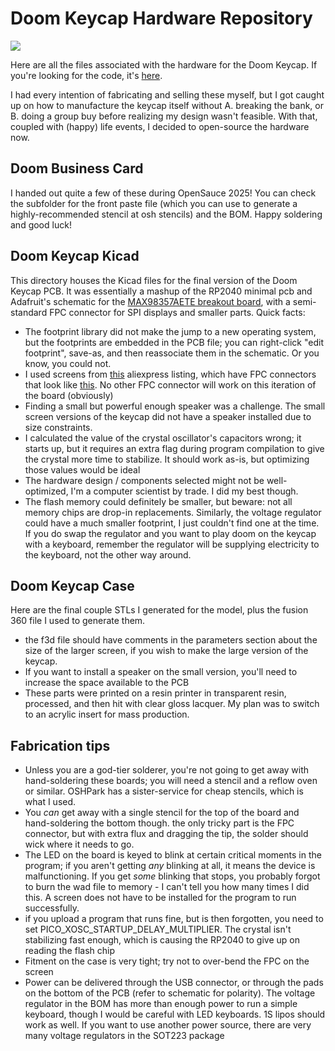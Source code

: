 # Doom Keycap Hardware Repository

![](https://i.imgur.com/QxaZdQg.jpeg)


Here are all the files associated with the hardware for the Doom Keycap. If you're looking for the code, it's [here](https://github.com/rsheldiii/rp2040-doom-LCD/).

I had every intention of fabricating and selling these myself, but I got caught up on how to manufacture the keycap itself without A. breaking the bank, or B. doing a group buy before realizing my design wasn't feasible. With that, coupled with (happy) life events, I decided to open-source the hardware now.

## Doom Business Card

I handed out quite a few of these during OpenSauce 2025! You can check the subfolder for the front paste file (which you can use to generate a highly-recommended stencil at osh stencils) and the BOM. Happy soldering and good luck!

## Doom Keycap Kicad

This directory houses the Kicad files for the final version of the Doom Keycap PCB. It was essentially a mashup of the RP2040 minimal pcb and Adafruit's schematic for the [MAX98357AETE breakout board](https://learn.adafruit.com/adafruit-max98357-i2s-class-d-mono-amp/downloads), with a semi-standard FPC connector for SPI displays and smaller parts. Quick facts:

* The footprint library did not make the jump to a new operating system, but the footprints are embedded in the PCB file; you can right-click "edit footprint", save-as, and then reassociate them in the schematic. Or you know, you could not.
* I used screens from [this](https://www.aliexpress.us/item/3256803794221438.html?spm=a2g0o.order_list.order_list_main.4.651c1802EaKSD2&gatewayAdapt=glo2usa) aliexpress listing, which have FPC connectors that look like [this](https://imgur.com/btXJBdo). No other FPC connector will work on this iteration of the board (obviously)
* Finding a small but powerful enough speaker was a challenge. The small screen versions of the keycap did not have a speaker installed due to size constraints.
* I calculated the value of the crystal oscillator's capacitors wrong; it starts up, but it requires an extra flag during program compilation to give the crystal more time to stabilize. It should work as-is, but optimizing those values would be ideal
* The hardware design / components selected might not be well-optimized, I'm a computer scientist by trade. I did my best though.
* The flash memory could definitely be smaller, but beware: not all memory chips are drop-in replacements. Similarly, the voltage regulator could have a much smaller footprint, I just couldn't find one at the time. If you do swap the regulator and you want to play doom on the keycap with a keyboard, remember the regulator will be supplying electricity to the keyboard, not the other way around. 


## Doom Keycap Case

Here are the final couple STLs I generated for the model, plus the fusion 360 file I used to generate them. 

* the f3d file should have comments in the parameters section about the size of the larger screen, if you wish to make the large version of the keycap.
* If you want to install a speaker on the small version, you'll need to increase the space available to the PCB
* These parts were printed on a resin printer in transparent resin, processed, and then hit with clear gloss lacquer. My plan was to switch to an acrylic insert for mass production.


## Fabrication tips

* Unless you are a god-tier solderer, you're not going to get away with hand-soldering these boards; you will need a stencil and a reflow oven or similar. OSHPark has a sister-service for cheap stencils, which is what I used.
* You _can_ get away with a single stencil for the top of the board and hand-soldering the bottom though. the only tricky part is the FPC connector, but with extra flux and dragging the tip, the solder should wick where it needs to go. 
* The LED on the board is keyed to blink at certain critical moments in the program; if you aren't getting _any_ blinking at all, it means the device is malfunctioning. If you get _some_ blinking that stops, you probably forgot to burn the wad file to memory - I can't tell you how many times I did this. A screen does not have to be installed for the program to run successfully.
* if you upload a program that runs fine, but is then forgotten, you need to set PICO_XOSC_STARTUP_DELAY_MULTIPLIER. The crystal isn't stabilizing fast enough, which is causing the RP2040 to give up on reading the flash chip
* Fitment on the case is very tight; try not to over-bend the FPC on the screen
* Power can be delivered through the USB connector, or through the pads on the bottom of the PCB (refer to schematic for polarity). The voltage regulator in the BOM has more than enough power to run a simple keyboard, though I would be careful with LED keyboards. 1S lipos should work as well. If you want to use another power source, there are very many voltage regulators in the SOT223 package
